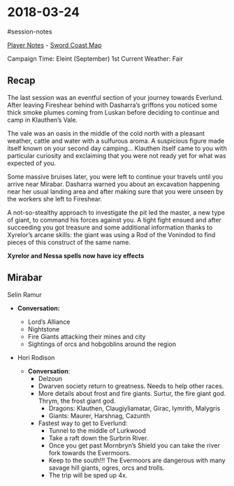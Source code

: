 # 2018-03-24

\#session-notes 

[Player Notes](https://docs.google.com/document/d/1flIOt9zdcujPfELxJ2z20Bst9zLwX4JnkvmETBPIbRU/edit#heading=h.qklgz8xzl35d) - [Sword Coast Map](https://cdn.discordapp.com/attachments/780951050278010910/799399197442965604/skt03-thenorth.jpg)

Campaign Time: Eleint (September) 1st
Current Weather: Fair

## Recap

The last session was an eventful section of your journey towards Everlund. After leaving Fireshear behind with Dasharra’s griffons you noticed some thick smoke plumes coming from Luskan before deciding to continue and camp in Klauthen’s Vale.

The vale was an oasis in the middle of the cold north with a pleasant weather, cattle and water with a sulfurous aroma. A suspicious figure made itself known on your second day camping… Klauthen itself came to you with particular curiosity and exclaiming that you were not ready yet for what was expected of you.

Some massive bruises later, you were left to continue your travels until you arrive near Mirabar. Dasharra warned you about an excavation happening near her usual landing area and after making sure that you were unseen by the workers she left to Fireshear.

A not-so-stealthy approach to investigate the pit led the master, a new type of giant, to command his forces against you. A tight fight ensued and after succeeding you got treasure and some additional information thanks to Xyrelor’s arcane skills: the giant was using a Rod of the Vonindod to find pieces of this construct of the same name.

**Xyrelor and Nessa spells now have icy effects**

## Mirabar

Selin Ramur

* **Conversation:**
  
  * Lord’s Alliance
  * Nightstone
  * Fire Giants attacking their mines and city
  * Sightings of orcs and hobgoblins around the region
* Hori Rodison
  
  * **Conversation**:
    * Delzoun
    * Dwarven society return to greatness. Needs to help other races.
    * More details about frost and fire giants. Surtur, the fire giant god. Thrym, the frost giant god.
      * Dragons: Klauthen, Claugiyliamatar, Girac, Iymrith, Malygris
      * Giants: Maurer, Harshnag, Cazunth
    * Fastest way to get to Everlund:
      * Tunnel to the middle of Lurkwood
      * Take a raft down the Surbrin River.
      * Once you get past Mornbryn’s Shield you can take the river fork towards the Evermoors.
      * Keep to the south!!! The Evermoors are dangerous with many savage hill giants, ogres, orcs and trolls.
      * The trip will be sped up 4x.
